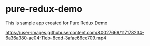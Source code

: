 # pure-redux-demo
 This is sample app created for Pure Redux Demo

https://user-images.githubusercontent.com/80027669/117178234-6a36a380-ae04-11eb-8cdd-3afae66ce709.mp4
